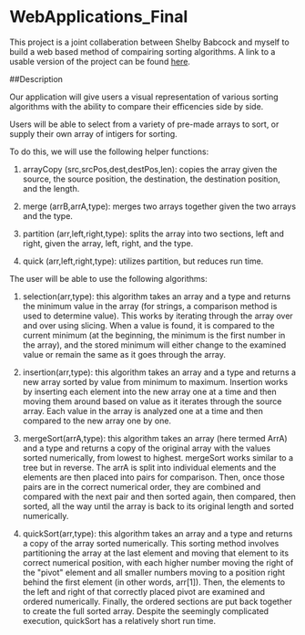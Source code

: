 # WebApplications_Final

This project is a joint collaberation between Shelby Babcock and myself to build a web based method of compairing sorting algorithms. A link to a usable version of the project can be found [here](http://rawgit.com/TrikkStar/WebApplications_Final/master/index.html). 

##Description

Our application will give users a visual representation of various sorting algorithms with the ability to compare their efficencies side by side.

Users will be able to select from a variety of pre-made arrays to sort, or supply their own array of intigers for sorting. 

To do this, we will use the following helper functions:

1) arrayCopy (src,srcPos,dest,destPos,len): copies the array given the source, the source position, the destination, the destination position, and the length.

2) merge (arrB,arrA,type): merges two arrays together given the two arrays and the type.

3) partition (arr,left,right,type): splits the array into two sections, left and right, given the array, left, right, and the type.

4) quick (arr,left,right,type): utilizes partition, but reduces run time.

The user will be able to use the following algorithms:

1) selection(arr,type): this algorithm takes an array and a type and returns the minimum value in the array (for strings, a comparison method is used to determine value).  This works by iterating through the array over and over using slicing.  When a value is found, it is compared to the current minimum (at the beginning, the minimum is the first number in the array), and the stored minimum will either change to the examined value or remain the same as it goes through the array.  

2) insertion(arr,type): this algorithm takes an array and a type and returns a new array sorted by value from minimum to maximum.  Insertion works by inserting each element into the new array one at a time and then moving them around based on value as it iterates through the source array.  Each value in the array is analyzed one at a time and then compared to the new array one by one.

3) mergeSort(arrA,type): this algorithm takes an array (here termed ArrA) and a type and returns a copy of the original array with the values sorted numerically, from lowest to highest.  mergeSort works similar to a tree but in reverse.  The arrA is split into individual elements and the elements are then placed into pairs for comparison.  Then, once those pairs are in the correct numerical order, they are combined and compared with the next pair and then sorted again, then compared, then sorted, all the way until the array is back to its original length and sorted numerically.

4) quickSort(arr,type): this algorithm takes an array and a type and returns a copy of the array sorted numerically.  This sorting method involves partitioning the array at the last element and moving that element to its correct numerical position, with each higher number moving the right of the "pivot" element and all smaller numbers moving to a position right behind the first element (in other words, arr[1]).  Then, the elements to the left and right of that correctly placed pivot are examined and ordered numerically.  Finally, the ordered sections are put back together to create the full sorted array.  Despite the seemingly complicated execution, quickSort has a relatively short run time.
